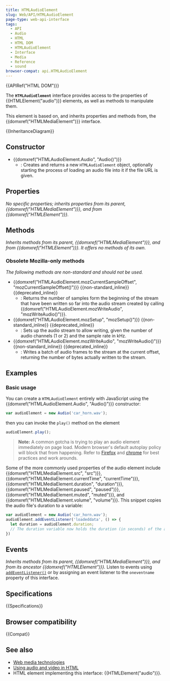 ```yaml
---
title: HTMLAudioElement
slug: Web/API/HTMLAudioElement
page-type: web-api-interface
tags:
  - API
  - Audio
  - HTML
  - HTML DOM
  - HTMLAudioElement
  - Interface
  - Media
  - Reference
  - sound
browser-compat: api.HTMLAudioElement
---
```

{{APIRef("HTML DOM")}}

The **`HTMLAudioElement`** interface provides access to the properties of {{HTMLElement("audio")}} elements, as well as methods to manipulate them.

This element is based on, and inherits properties and methods from, the {{domxref("HTMLMediaElement")}} interface.

{{InheritanceDiagram}}

## Constructor

- {{domxref("HTMLAudioElement.Audio", "Audio()")}}
  - : Creates and returns a new `HTMLAudioElement` object, optionally starting the process of loading an audio file into it if the file URL is given.

## Properties

_No specific properties; inherits properties from its parent, {{domxref("HTMLMediaElement")}}, and from {{domxref("HTMLElement")}}._

## Methods

_Inherits methods from its parent, {{domxref("HTMLMediaElement")}}, and from {{domxref("HTMLElement")}}. It offers no methods of its own._

### Obsolete Mozilla-only methods

_The following methods are non-standard and should not be used._

- {{domxref("HTMLAudioElement.mozCurrentSampleOffset", "mozCurrentSampleOffset()")}} {{non-standard_inline}} {{deprecated_inline}}
  - : Returns the number of samples form the beginning of the stream that have been written so far into the audio stream created by calling {{domxref("HTMLAudioElement.mozWriteAudio", "mozWriteAudio()")}}.
- {{domxref("HTMLAudioElement.mozSetup", "mozSetup()")}} {{non-standard_inline}} {{deprecated_inline}}
  - : Sets up the audio stream to allow writing, given the number of audio channels (1 or 2) and the sample rate in kHz.
- {{domxref("HTMLAudioElement.mozWriteAudio", "mozWriteAudio()")}} {{non-standard_inline}} {{deprecated_inline}}
  - : Writes a batch of audio frames to the stream at the current offset, returning the number of bytes actually written to the stream.

## Examples

### Basic usage

You can create a `HTMLAudioElement` entirely with JavaScript using the {{domxref("HTMLAudioElement.Audio", "Audio()")}} constructor:

```js
var audioElement = new Audio('car_horn.wav');
```

then you can invoke the `play()` method on the element

```js
audioElement.play();
```

> **Note:** A common gotcha is trying to play an audio element immediately on page load. Modern browser's default autoplay policy will block that from happening. Refer to [Firefox](https://hacks.mozilla.org/2019/02/firefox-66-to-block-automatically-playing-audible-video-and-audio/) and [chrome](https://developer.chrome.com/blog/autoplay/) for best practices and work arounds.

Some of the more commonly used properties of the audio element include {{domxref("HTMLMediaElement.src", "src")}}, {{domxref("HTMLMediaElement.currentTime", "currentTime")}}, {{domxref("HTMLMediaElement.duration", "duration")}}, {{domxref("HTMLMediaElement.paused", "paused")}}, {{domxref("HTMLMediaElement.muted", "muted")}}, and {{domxref("HTMLMediaElement.volume", "volume")}}. This snippet copies the audio file's duration to a variable:

```js
var audioElement = new Audio('car_horn.wav');
audioElement.addEventListener('loadeddata', () => {
  let duration = audioElement.duration;
  // The duration variable now holds the duration (in seconds) of the audio clip
})
```

## Events

_Inherits methods from its parent, {{domxref("HTMLMediaElement")}}, and from its ancestor {{domxref("HTMLElement")}}._ Listen to events using [`addEventListener()`](/en-US/docs/Web/API/EventTarget/addEventListener) or by assigning an event listener to the `oneventname` property of this interface.

## Specifications

{{Specifications}}

## Browser compatibility

{{Compat}}

## See also

- [Web media technologies](/en-US/docs/Web/Media)
- [Using audio and video in HTML](/en-US/docs/Web/Media/HTML_media)
- HTML element implementing this interface: {{HTMLElement("audio")}}.
